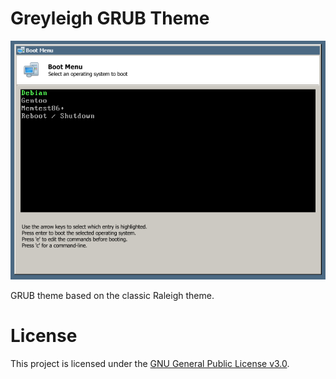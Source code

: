 # Greyleigh GRUB Theme

![Screenshot](https://github.com/parhelion22/grub-theme-greyleigh/blob/main/Screenshot.png)

GRUB theme based on the classic Raleigh theme. 

# License

This project is licensed under the [GNU General Public License v3.0](/LICENSE).
